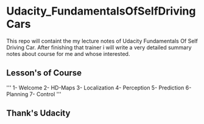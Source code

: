 # Udacity_FundamentalsOfSelfDrivingCars

 This repo will containt the my lecture notes of Udacity Fundamentals Of Self Driving Car. After finishing that trainer i will write
a very detailed summary notes about course for me and whose interested. 

## Lesson's of Course

'''
1- Welcome
2- HD-Maps
3- Localization
4- Perception
5- Prediction
6- Planning
7- Control
'''


## Thank's Udacity 
